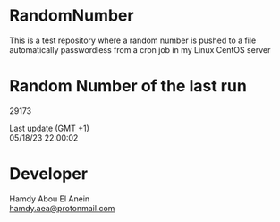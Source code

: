 # RandomNumber    
This is a test repository where a random number is pushed to a file automatically passwordless from a cron job in my Linux CentOS server    
# Random Number of the last run   
29173
      
Last update (GMT +1)    
05/18/23 22:00:02
# Developer    
Hamdy Abou El Anein   
hamdy.aea@protonmail.com
